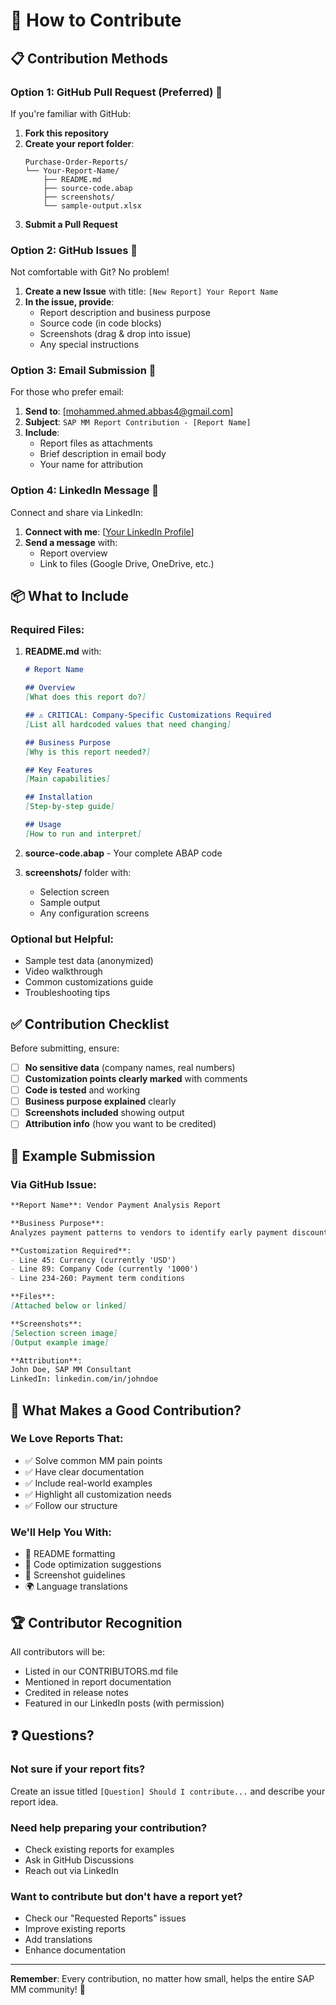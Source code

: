 # 🤝 How to Contribute

## 📋 Contribution Methods

### Option 1: GitHub Pull Request (Preferred) 🌟

If you're familiar with GitHub:

1. **Fork this repository**
2. **Create your report folder**:
   ```
   Purchase-Order-Reports/
   └── Your-Report-Name/
       ├── README.md
       ├── source-code.abap
       ├── screenshots/
       └── sample-output.xlsx
   ```
3. **Submit a Pull Request**

### Option 2: GitHub Issues 💬

Not comfortable with Git? No problem!

1. **Create a new Issue** with title: `[New Report] Your Report Name`
2. **In the issue, provide**:
   - Report description and business purpose
   - Source code (in code blocks)
   - Screenshots (drag & drop into issue)
   - Any special instructions

### Option 3: Email Submission 📧

For those who prefer email:

1. **Send to**: [mohammed.ahmed.abbas4@gmail.com]
2. **Subject**: `SAP MM Report Contribution - [Report Name]`
3. **Include**:
   - Report files as attachments
   - Brief description in email body
   - Your name for attribution

### Option 4: LinkedIn Message 💼

Connect and share via LinkedIn:

1. **Connect with me**: [[Your LinkedIn Profile](https://www.linkedin.com/in/mohammed-abbas-6067091b4/)]
2. **Send a message** with:
   - Report overview
   - Link to files (Google Drive, OneDrive, etc.)

## 📦 What to Include

### Required Files:

1. **README.md** with:
   ```markdown
   # Report Name
   
   ## Overview
   [What does this report do?]
   
   ## ⚠️ CRITICAL: Company-Specific Customizations Required
   [List all hardcoded values that need changing]
   
   ## Business Purpose
   [Why is this report needed?]
   
   ## Key Features
   [Main capabilities]
   
   ## Installation
   [Step-by-step guide]
   
   ## Usage
   [How to run and interpret]
   ```

2. **source-code.abap** - Your complete ABAP code

3. **screenshots/** folder with:
   - Selection screen
   - Sample output
   - Any configuration screens

### Optional but Helpful:

- Sample test data (anonymized)
- Video walkthrough
- Common customizations guide
- Troubleshooting tips

## ✅ Contribution Checklist

Before submitting, ensure:

- [ ] **No sensitive data** (company names, real numbers)
- [ ] **Customization points clearly marked** with comments
- [ ] **Code is tested** and working
- [ ] **Business purpose explained** clearly
- [ ] **Screenshots included** showing output
- [ ] **Attribution info** (how you want to be credited)

## 📝 Example Submission

### Via GitHub Issue:
```markdown
**Report Name**: Vendor Payment Analysis Report

**Business Purpose**: 
Analyzes payment patterns to vendors to identify early payment discount opportunities

**Customization Required**:
- Line 45: Currency (currently 'USD')
- Line 89: Company Code (currently '1000')
- Line 234-260: Payment term conditions

**Files**: 
[Attached below or linked]

**Screenshots**:
[Selection screen image]
[Output example image]

**Attribution**: 
John Doe, SAP MM Consultant
LinkedIn: linkedin.com/in/johndoe
```

## 🎯 What Makes a Good Contribution?

### We Love Reports That:
- ✅ Solve common MM pain points
- ✅ Have clear documentation
- ✅ Include real-world examples
- ✅ Highlight all customization needs
- ✅ Follow our structure

### We'll Help You With:
- 📝 README formatting
- 🔧 Code optimization suggestions
- 📸 Screenshot guidelines
- 🌍 Language translations

## 🏆 Contributor Recognition

All contributors will be:
- Listed in our CONTRIBUTORS.md file
- Mentioned in report documentation
- Credited in release notes
- Featured in our LinkedIn posts (with permission)

## ❓ Questions?

### Not sure if your report fits?
Create an issue titled `[Question] Should I contribute...` and describe your report idea.

### Need help preparing your contribution?
- Check existing reports for examples
- Ask in GitHub Discussions
- Reach out via LinkedIn

### Want to contribute but don't have a report yet?
- Check our "Requested Reports" issues
- Improve existing reports
- Add translations
- Enhance documentation

---

**Remember**: Every contribution, no matter how small, helps the entire SAP MM community! 🌟
